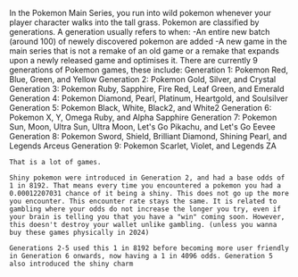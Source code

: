 In the Pokemon Main Series, you run into wild pokemon whenever your player character walks into the tall grass. Pokemon are classified by generations. A generation usually refers to when:
    -An entire new batch (around 100) of newely discovered pokemon are added
    -A new game in the main series that is not a remake of an old game or a remake that expands upon a newly released game and optimises it. 
There are currently 9 generations of Pokemon games, these include:
    Generation 1: Pokemon Red, Blue, Green, and Yellow
    Generation 2: Pokemon Gold, Silver, and Crystal
    Generation 3: Pokemon Ruby, Sapphire, Fire Red, Leaf Green, and Emerald
    Generation 4: Pokemon Diamond, Pearl, Platinum, Heartgold, and Soulsilver
    Generation 5: Pokemon Black, White, Black2, and White2
    Generation 6: Pokemon X, Y, Omega Ruby, and Alpha Sapphire
    Generation 7: Pokemon Sun, Moon, Ultra Sun, Ultra Moon, Let's Go Pikachu, and Let's Go Eevee
    Generation 8: Pokemon Sword, Shield, Brilliant Diamond, Shining Pearl, and Legends Arceus
    Generation 9: Pokemon Scarlet, Violet, and Legends ZA

    That is a lot of games.

    Shiny pokemon were introduced in Generation 2, and had a base odds of 1 in 8192. That means every time you encountered a pokemon you had a 0.00012207031 chance of it being a shiny. This does not go up the more you encounter. This encounter rate stays the same. It is related to gambling where your odds do not increase the longer you try, even if your brain is telling you that you have a "win" coming soon. However, this doesn't destroy your wallet unlike gambling. (unless you wanna buy these games physically in 2024)

    Generations 2-5 used this 1 in 8192 before becoming more user friendly in Generation 6 onwards, now having a 1 in 4096 odds. Generation 5 also introduced the shiny charm 